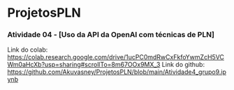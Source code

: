 # ProjetosPLN
### Atividade 04 -  [Uso da API da OpenAI com técnicas de PLN]
Link do colab: https://colab.research.google.com/drive/1ucPC0mdRwCxFkfoYwmZcH5VCWm0aHcXb?usp=sharing#scrollTo=8m67OOx9MX_3
Link do github: https://github.com/Akuvasney/ProjetosPLN/blob/main/Atividade4_grupo9.ipynb
